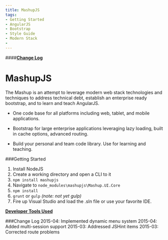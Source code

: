 ```yaml
---
title: MashupJS
tags:
- Getting Started 
- AngularJS
- Bootstrap
- Style Guide
- Modern Stack
- 
---
```


####**<a href="#changelog">Change Log</a>**

MashupJS
========
The Mashup is an attempt to leverage modern web stack technologies and techniques to address technical debt, establish an enterprise ready bootstrap, and to learn and teach AngularJS.

- One code base for all platforms including web, tablet, and mobile applications.

- Bootstrap for large enterprise applications leveraging lazy loading, built in cache options, advanced routing.

- Build your personal and team code library. Use for learning and teaching.


###Getting Started

 1. Install NodeJS
 2. Create a working directory and open a CLI to it
 3.  `npm install mashupjs`
 4. Navigate to `node_modules\mashupjs\Mashup.UI.Core`
 5. `npm install`
 6. `grunt` or `gulp` *(note: not yet gulp)*
 7. Fire up Visual Studio and load the .sln file or use your favorite IDE.

**[Developer Tools Used](https://github.com/MashupJS/MashupJS/blob/master/docs/mashupWorkflow/tools/tools.md)**


<a name="changelog"></a>
###Change Log
2015-04: Implemented dynamic menu system
2015-04: Added multi-session support
2015-03: Addressed JSHint items
2015-03: Corrected route problems